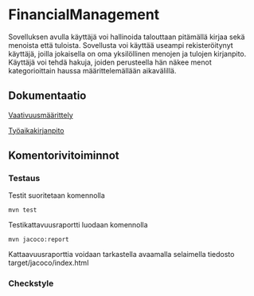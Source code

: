# FinancialManagement

Sovelluksen avulla käyttäjä voi hallinoida talouttaan pitämällä kirjaa sekä menoista että tuloista. Sovellusta voi käyttää useampi rekisteröitynyt käyttäjä, joilla jokaisella on oma yksilöllinen menojen ja tulojen kirjanpito. Käyttäjä voi tehdä hakuja, joiden perusteella hän näkee menot kategorioittain haussa määrittelemällään aikavälillä. 


## Dokumentaatio

[Vaativuusmäärittely](/dokumentointi/vaativuusmaarittely.md)

[Työaikakirjanpito](/dokumentointi/tuntikirjanpito.md)


## Komentorivitoiminnot

### Testaus

Testit suoritetaan komennolla

`mvn test`

Testikattavuusraportti luodaan komennolla

`mvn jacoco:report`

Kattaavuusraporttia voidaan tarkastella avaamalla selaimella tiedosto target/jacoco/index.html



### Checkstyle

